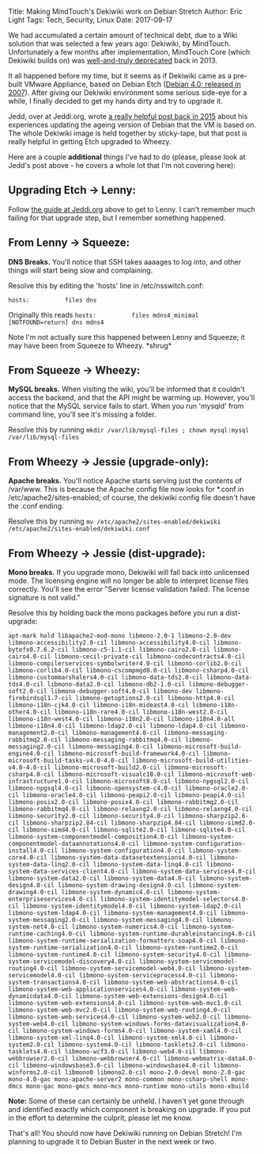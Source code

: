 Title: Making MindTouch's Dekiwiki work on Debian Stretch
Author: Eric Light
Tags: Tech, Security, Linux
Date: 2017-09-17

We had accumulated a certain amount of technical debt, due to a Wiki solution that was selected a few years ago:  Dekiwiki, by MindTouch.  Unfortunately a few months after implementation, MindTouch Core (which Dekiwiki builds on) was [well-and-truly deprecated](https://mindtouch.com/resources/mindtouch-core-and-platform-this-is-the-end-beautiful-friend) back in 2013.

It all happened before my time, but it seems as if Dekiwiki came as a pre-built VMware Appliance, based on Debian Etch ([Debian 4.0; released in 2007](https://en.wikipedia.org/wiki/Debian_version_history#Debian_4.0_.28Etch.29)).  After giving our Dekiwiki environment some serious side-eye for a while, I finally decided to get my hands dirty and try to upgrade it.

Jedd, over at Jeddi.org, wrote [a really helpful post back in 2015](https://jeddi.org/b/2015/08/30/resurrecting-mindtouch-dekiwiki/) about his experiences updating the ageing version of Debian that the VM is based on.  The whole Dekiwiki image is held together by sticky-tape, but that post is really helpful in getting Etch upgraded to Wheezy.

Here are a couple **additional** things I've had to do (please, please look at Jedd's post above - he covers a whole lot that I'm not covering here):

Upgrading Etch -> Lenny:
-----------------------------

Follow [the guide at Jeddi.org](https://jeddi.org/b/2015/08/30/resurrecting-mindtouch-dekiwiki/) above to get to Lenny.  I can't remember much failing for that upgrade step, but I remember something happened.

From Lenny -> Squeeze:
----------------------

**DNS Breaks.**  You'll notice that SSH takes aaaages to log into, and other things will start being slow and complaining.  

Resolve this by editing the 'hosts' line in /etc/nsswitch.conf:

`hosts:          files dns`

Originally this reads `hosts:          files mdns4_minimal [NOTFOUND=return] dns mdns4`

Note I'm not actually sure this happened between Lenny and Squeeze; it may have been from Squeeze to Wheezy.  \*shrug\*


From Squeeze -> Wheezy:
-----------------------

**MySQL breaks.**  When visiting the wiki, you'll be informed that it couldn't access the backend, and that the API might be warming up.  However, you'll notice that the MySQL service fails to start.  When you run 'mysqld' from command line, you'll see it's missing a folder.  

Resolve this by running `mkdir /var/lib/mysql-files ; chown mysql:mysql /var/lib/mysql-files`

From Wheezy -> Jessie (upgrade-only):
-------------------------------------

**Apache breaks.**  You'll notice Apache starts serving just the contents of /var/www.  This is because the Apache config file now looks for \*.conf in /etc/apache2/sites-enabled; of course, the dekiwiki config file doesn't have the .conf ending.

Resolve this by running `mv /etc/apache2/sites-enabled/dekiwiki /etc/apache2/sites-enabled/dekiwiki.conf`

From Wheezy -> Jessie (dist-upgrade):
-------------------------------------

**Mono breaks.**  If you upgrade mono, Dekiwiki will fall back into unlicensed mode.  The licensing engine will no longer be able to interpret license files correctly.  You'll see the error "Server license validation failed. The license signature is not valid."

Resolve this by holding back the mono packages before you run a dist-upgrade:

`apt-mark hold libapache2-mod-mono libmono-2.0-1 libmono-2.0-dev libmono-accessibility2.0-cil libmono-accessibility4.0-cil libmono-bytefx0.7.6.2-cil libmono-c5-1.1-cil libmono-cairo2.0-cil libmono-cairo4.0-cil libmono-cecil-private-cil libmono-codecontracts4.0-cil libmono-compilerservices-symbolwriter4.0-cil libmono-corlib2.0-cil libmono-corlib4.0-cil libmono-cscompmgd8.0-cil libmono-csharp4.0-cil libmono-custommarshalers4.0-cil libmono-data-tds2.0-cil libmono-data-tds4.0-cil libmono-data2.0-cil libmono-db2-1.0-cil libmono-debugger-soft2.0-cil libmono-debugger-soft4.0-cil libmono-dev libmono-firebirdsql1.7-cil libmono-getoptions2.0-cil libmono-http4.0-cil libmono-i18n-cjk4.0-cil libmono-i18n-mideast4.0-cil libmono-i18n-other4.0-cil libmono-i18n-rare4.0-cil libmono-i18n-west2.0-cil libmono-i18n-west4.0-cil libmono-i18n2.0-cil libmono-i18n4.0-all libmono-i18n4.0-cil libmono-ldap2.0-cil libmono-ldap4.0-cil libmono-management2.0-cil libmono-management4.0-cil libmono-messaging-rabbitmq2.0-cil libmono-messaging-rabbitmq4.0-cil libmono-messaging2.0-cil libmono-messaging4.0-cil libmono-microsoft-build-engine4.0-cil libmono-microsoft-build-framework4.0-cil libmono-microsoft-build-tasks-v4.0-4.0-cil libmono-microsoft-build-utilities-v4.0-4.0-cil libmono-microsoft-build2.0-cil libmono-microsoft-csharp4.0-cil libmono-microsoft-visualc10.0-cil libmono-microsoft-web-infrastructure1.0-cil libmono-microsoft8.0-cil libmono-npgsql2.0-cil libmono-npgsql4.0-cil libmono-opensystem-c4.0-cil libmono-oracle2.0-cil libmono-oracle4.0-cil libmono-peapi2.0-cil libmono-peapi4.0-cil libmono-posix2.0-cil libmono-posix4.0-cil libmono-rabbitmq2.0-cil libmono-rabbitmq4.0-cil libmono-relaxng2.0-cil libmono-relaxng4.0-cil libmono-security2.0-cil libmono-security4.0-cil libmono-sharpzip2.6-cil libmono-sharpzip2.84-cil libmono-sharpzip4.84-cil libmono-simd2.0-cil libmono-simd4.0-cil libmono-sqlite2.0-cil libmono-sqlite4.0-cil libmono-system-componentmodel-composition4.0-cil libmono-system-componentmodel-dataannotations4.0-cil libmono-system-configuration-install4.0-cil libmono-system-configuration4.0-cil libmono-system-core4.0-cil libmono-system-data-datasetextensions4.0-cil libmono-system-data-linq2.0-cil libmono-system-data-linq4.0-cil libmono-system-data-services-client4.0-cil libmono-system-data-services4.0-cil libmono-system-data2.0-cil libmono-system-data4.0-cil libmono-system-design4.0-cil libmono-system-drawing-design4.0-cil libmono-system-drawing4.0-cil libmono-system-dynamic4.0-cil libmono-system-enterpriseservices4.0-cil libmono-system-identitymodel-selectors4.0-cil libmono-system-identitymodel4.0-cil libmono-system-ldap2.0-cil libmono-system-ldap4.0-cil libmono-system-management4.0-cil libmono-system-messaging2.0-cil libmono-system-messaging4.0-cil libmono-system-net4.0-cil libmono-system-numerics4.0-cil libmono-system-runtime-caching4.0-cil libmono-system-runtime-durableinstancing4.0-cil libmono-system-runtime-serialization-formatters-soap4.0-cil libmono-system-runtime-serialization4.0-cil libmono-system-runtime2.0-cil libmono-system-runtime4.0-cil libmono-system-security4.0-cil libmono-system-servicemodel-discovery4.0-cil libmono-system-servicemodel-routing4.0-cil libmono-system-servicemodel-web4.0-cil libmono-system-servicemodel4.0-cil libmono-system-serviceprocess4.0-cil libmono-system-transactions4.0-cil libmono-system-web-abstractions4.0-cil libmono-system-web-applicationservices4.0-cil libmono-system-web-dynamicdata4.0-cil libmono-system-web-extensions-design4.0-cil libmono-system-web-extensions4.0-cil libmono-system-web-mvc1.0-cil libmono-system-web-mvc2.0-cil libmono-system-web-routing4.0-cil libmono-system-web-services4.0-cil libmono-system-web2.0-cil libmono-system-web4.0-cil libmono-system-windows-forms-datavisualization4.0-cil libmono-system-windows-forms4.0-cil libmono-system-xaml4.0-cil libmono-system-xml-linq4.0-cil libmono-system-xml4.0-cil libmono-system2.0-cil libmono-system4.0-cil libmono-tasklets2.0-cil libmono-tasklets4.0-cil libmono-wcf3.0-cil libmono-web4.0-cil libmono-webbrowser2.0-cil libmono-webbrowser4.0-cil libmono-webmatrix-data4.0-cil libmono-windowsbase3.0-cil libmono-windowsbase4.0-cil libmono-winforms2.0-cil libmono0 libmono2.0-cil mono-2.0-devel mono-2.0-gac mono-4.0-gac mono-apache-server2 mono-common mono-csharp-shell mono-dmcs mono-gac mono-gmcs mono-mcs mono-runtime mono-utils mono-xbuild`

**Note:**  Some of these can certainly be unheld.  I haven't yet gone through and identified exactly which component is breaking on upgrade.  If you put in the effort to determine the culprit, please let me know.

That's all!  You should now have Dekiwiki running on Debian Stretch!  I'm planning to upgrade it to Debian Buster in the next week or two.
